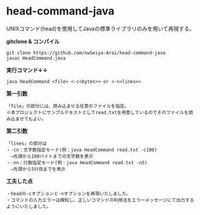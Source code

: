 # head-command-java
UNIXコマンド(head)を使用してJavaの標準ライブラリのみを用いて再現する。

**gitclone & コンパイル**
```
git clone https://github.com/nwSeiya-Arai/head-command-java
javac HeadCommand.java
```

**実行コマンド↓↓**
```
java HeadCommand <file> <-c<bytes>> or <-n<lines>>
```

**第一引数**
```
「file」の部分には、読み込ませる任意のファイルを指定。
※本プロジェクトにサンプルテキストとしてread.txtを用意しているのでそのファイルを読み込ませてもよい。
```

**第二引数**
```
「lines」の部分は
・-cn：文字数指定モード(例：java HeadCommand read.txt -c100)
　→先頭から100バイトまでの文字数を表示
・-nn：行数指定モード(例：java HeadCommand read.txt -n5)
　→先頭から5行目までを表示
```

**工夫した点**
```
・headの-cオプションと-nオプションを再現いたしました。
・コマンドの入力エラーは検知し、正しいコマンドの利用法をエラーメッセージにて出力するようにいたしました。
```
